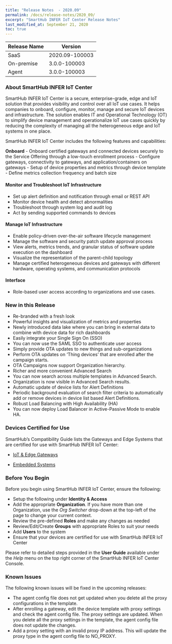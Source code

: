 ```yaml
---
title: "Release Notes  - 2020.09"
permalink: /docs/release-notes/2020_09/
excerpt: "SmartHub INFER IoT Center Release Notes"
last_modified_at: September 21, 2020
toc: true
---
```


|Release Name  | Version |
|--|--|
| SaaS |  2020.09-100003|
|On-premise|3.0.0-100003|
|Agent|3.0.0-100003|


### About SmartHub INFER IoT Center

SmartHub INFER IoT Center is a secure, enterprise-grade, edge and IoT solution that provides visibility and control over all IoT use cases. It helps companies to onboard, configure, monitor, manage and secure IoT devices and infrastructure. The solution enables IT and Operational Technology (OT) to simplify device management and operationalize IoT use cases quickly by reducing the complexity of managing all the heterogeneous edge and IoT systems in one place.

  

SmartHub INFER IoT Center includes the following features and capabilities: 

**Onboard** - Onboard certified gateways and connected devices securely to the Service Offering through a low-touch enrollment process - Configure gateways, connectivity to gateways, and application/containers on gateways - Setup of device properties and metrics through device template - Define metrics collection frequency and batch size

  

#### Monitor and Troubleshoot IoT Infrastructure

- Set up alert definition and notification through email or REST API
- Monitor device health and detect abnormalities
- Troubleshoot through system log and audit log
- Act by sending supported commands to devices

  

#### Manage IoT Infrastructure

- Enable policy-driven over-the-air software lifecycle management
- Manage the software and security patch update approval process
- View alerts, metrics trends, and granular status of software update execution on the dashboard
- Visualize the representation of the parent-child topology
- Manage certified heterogeneous devices and gateways with different hardware, operating systems, and communication protocols

  

#### Interface

- Role-based user access according to organizations and use cases.

  

### New in this Release

- Re-branded with a fresh look
- Powerful insights and visualization of metrics and properties
- Newly introduced data lake where you can bring in external data to combine with device data for rich dashboards
- Easily integrate your Single Sign On (SSO)
- You can now use the SAML SSO to authenticate user access
- Simply provide OTA updates to new things and sub-organizations
- Perform OTA updates on ‘Thing devices’ that are enrolled after the campaign starts.
- OTA Campaigns now support Organization hierarchy.
- Richer and more convenient Advanced Search
- You can now search across multiple templates in Advanced Search.
- Organization is now visible in Advanced Search results.
- Automatic update of device lists for Alert Definitions
- Periodic background evaluation of search filter criteria to automatically add or remove devices in device list based Alert Definitions.
- Robust Load Balancing with High Availability (HA)
- You can now deploy Load Balancer in Active-Passive Mode to enable HA.

  

### Devices Certified for Use  

SmartHub’s Compatibility Guide lists the Gateways and Edge Systems that are certified for use with SmartHub INFER IoT Center:

-  [IoT & Edge Gateways](/docs/compatibility/edge_gateways/)

-  [Embedded Systems](/docs/compatibility/embedded-systems/)

  

### Before You Begin

Before you begin using SmartHub INFER IoT Center, ensure the following:

- Setup the following under **Identity & Access**
- Add the appropriate **Organization**. If you have more than one Organization, use the *Org Switcher* drop-down at the top-left of the page to change your current context.
- Review the pre-defined **Roles** and make any changes as needed
- Review/Edit/Create **Groups** with appropriate Roles to suit your needs
- Add **Users** to the system
- Ensure that your devices are certified for use with SmartHub INFER IoT Center

  
Please refer to detailed steps provided in the **User Guide** available under the *Help* menu on the top right corner of the SmartHub INFER IoT Center Console.

  

### Known Issues

The following known issues will be fixed in the upcoming releases:

- The agent config file does not get updated when you delete all the proxy configurations in the template.
- After enrolling a gateway, edit the device template with proxy settings and check the agent config file. The proxy settings are updated. When you delete all the proxy settings in the template, the agent config file does not update the changes.
- Add a proxy setting with an invalid proxy IP address. This will update the proxy type in the agent config file to NO\_PROXY.